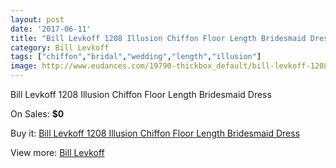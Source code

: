 ```yaml
---
layout: post
date: '2017-06-11'
title: "Bill Levkoff 1208 Illusion Chiffon Floor Length Bridesmaid Dress"
category: Bill Levkoff
tags: ["chiffon","bridal","wedding","length","illusion"]
image: http://www.eudances.com/19790-thickbox_default/bill-levkoff-1208-illusion-chiffon-floor-length-bridesmaid-dress.jpg
---
```

Bill Levkoff 1208 Illusion Chiffon Floor Length Bridesmaid Dress

On Sales: **$0**
<a href="https://www.eudances.com/en/bill-levkoff/5890-bill-levkoff-1208-illusion-chiffon-floor-length-bridesmaid-dress.html"><amp-img layout="responsive" width="600" height="600" src="//www.eudances.com/19790-thickbox_default/bill-levkoff-1208-illusion-chiffon-floor-length-bridesmaid-dress.jpg" alt="Bill Levkoff 1208 Illusion Chiffon Floor Length Bridesmaid Dress 0" /></a>
<a href="https://www.eudances.com/en/bill-levkoff/5890-bill-levkoff-1208-illusion-chiffon-floor-length-bridesmaid-dress.html"><amp-img layout="responsive" width="600" height="600" src="//www.eudances.com/19791-thickbox_default/bill-levkoff-1208-illusion-chiffon-floor-length-bridesmaid-dress.jpg" alt="Bill Levkoff 1208 Illusion Chiffon Floor Length Bridesmaid Dress 1" /></a>

Buy it: [Bill Levkoff 1208 Illusion Chiffon Floor Length Bridesmaid Dress](https://www.eudances.com/en/bill-levkoff/5890-bill-levkoff-1208-illusion-chiffon-floor-length-bridesmaid-dress.html "Bill Levkoff 1208 Illusion Chiffon Floor Length Bridesmaid Dress")

View more: [Bill Levkoff](https://www.eudances.com/en/57-bill-levkoff "Bill Levkoff")